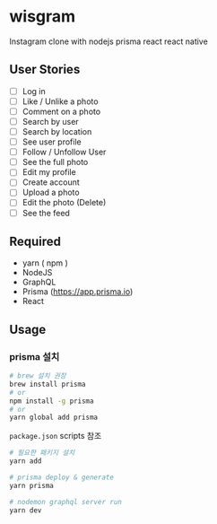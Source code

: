 # wisgram

Instagram clone with nodejs prisma react react native

## User Stories

- [ ] Log in
- [ ] Like / Unlike a photo
- [ ] Comment on a photo
- [ ] Search by user
- [ ] Search by location
- [ ] See user profile
- [ ] Follow / Unfollow User
- [ ] See the full photo
- [ ] Edit my profile
- [ ] Create account
- [ ] Upload a photo
- [ ] Edit the photo (Delete)
- [ ] See the feed

## Required
- yarn ( npm )
- NodeJS
- GraphQL
- Prisma (https://app.prisma.io)
- React

## Usage

### prisma 설치

```bash
# brew 설치 권장 
brew install prisma 
# or
npm install -g prisma
# or
yarn global add prisma
```

`package.json` scripts 참조

```bash
# 필요한 패키지 설치
yarn add

# prisma deploy & generate
yarn prisma

# nodemon graphql server run
yarn dev
```